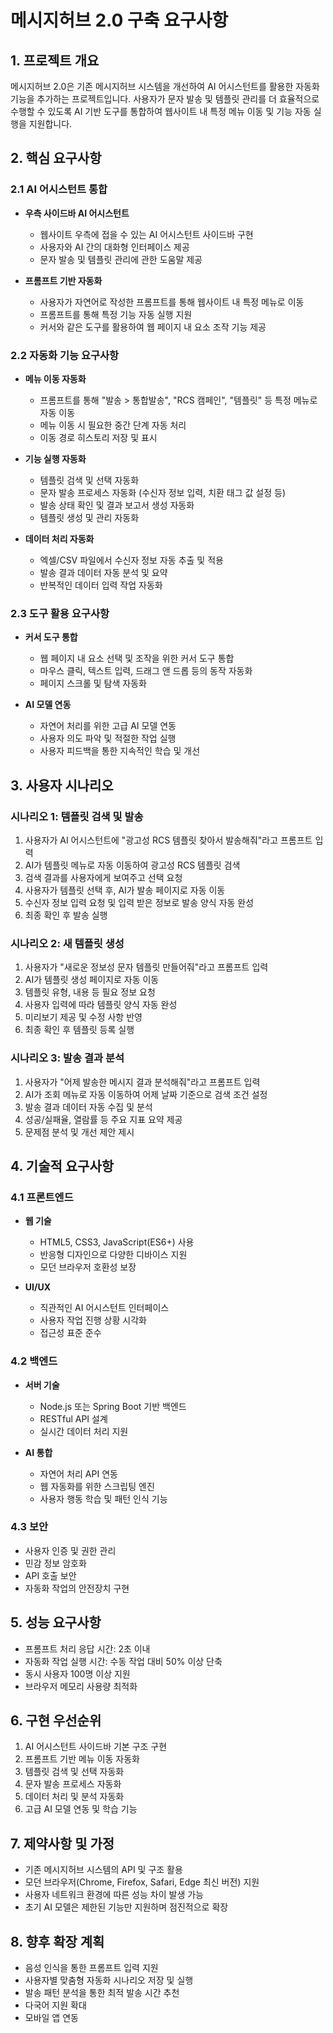 # 메시지허브 2.0 구축 요구사항

## 1. 프로젝트 개요

메시지허브 2.0은 기존 메시지허브 시스템을 개선하여 AI 어시스턴트를 활용한 자동화 기능을 추가하는 프로젝트입니다. 사용자가 문자 발송 및 템플릿 관리를 더 효율적으로 수행할 수 있도록 AI 기반 도구를 통합하여 웹사이트 내 특정 메뉴 이동 및 기능 자동 실행을 지원합니다.

## 2. 핵심 요구사항

### 2.1 AI 어시스턴트 통합

- **우측 사이드바 AI 어시스턴트**
  - 웹사이트 우측에 접을 수 있는 AI 어시스턴트 사이드바 구현
  - 사용자와 AI 간의 대화형 인터페이스 제공
  - 문자 발송 및 템플릿 관리에 관한 도움말 제공

- **프롬프트 기반 자동화**
  - 사용자가 자연어로 작성한 프롬프트를 통해 웹사이트 내 특정 메뉴로 이동
  - 프롬프트를 통해 특정 기능 자동 실행 지원
  - 커서와 같은 도구를 활용하여 웹 페이지 내 요소 조작 기능 제공

### 2.2 자동화 기능 요구사항

- **메뉴 이동 자동화**
  - 프롬프트를 통해 "발송 > 통합발송", "RCS 캠페인", "템플릿" 등 특정 메뉴로 자동 이동
  - 메뉴 이동 시 필요한 중간 단계 자동 처리
  - 이동 경로 히스토리 저장 및 표시

- **기능 실행 자동화**
  - 템플릿 검색 및 선택 자동화
  - 문자 발송 프로세스 자동화 (수신자 정보 입력, 치환 태그 값 설정 등)
  - 발송 상태 확인 및 결과 보고서 생성 자동화
  - 템플릿 생성 및 관리 자동화

- **데이터 처리 자동화**
  - 엑셀/CSV 파일에서 수신자 정보 자동 추출 및 적용
  - 발송 결과 데이터 자동 분석 및 요약
  - 반복적인 데이터 입력 작업 자동화

### 2.3 도구 활용 요구사항

- **커서 도구 통합**
  - 웹 페이지 내 요소 선택 및 조작을 위한 커서 도구 통합
  - 마우스 클릭, 텍스트 입력, 드래그 앤 드롭 등의 동작 자동화
  - 페이지 스크롤 및 탐색 자동화

- **AI 모델 연동**
  - 자연어 처리를 위한 고급 AI 모델 연동
  - 사용자 의도 파악 및 적절한 작업 실행
  - 사용자 피드백을 통한 지속적인 학습 및 개선

## 3. 사용자 시나리오

### 시나리오 1: 템플릿 검색 및 발송

1. 사용자가 AI 어시스턴트에 "광고성 RCS 템플릿 찾아서 발송해줘"라고 프롬프트 입력
2. AI가 템플릿 메뉴로 자동 이동하여 광고성 RCS 템플릿 검색
3. 검색 결과를 사용자에게 보여주고 선택 요청
4. 사용자가 템플릿 선택 후, AI가 발송 페이지로 자동 이동
5. 수신자 정보 입력 요청 및 입력 받은 정보로 발송 양식 자동 완성
6. 최종 확인 후 발송 실행

### 시나리오 2: 새 템플릿 생성

1. 사용자가 "새로운 정보성 문자 템플릿 만들어줘"라고 프롬프트 입력
2. AI가 템플릿 생성 페이지로 자동 이동
3. 템플릿 유형, 내용 등 필요 정보 요청
4. 사용자 입력에 따라 템플릿 양식 자동 완성
5. 미리보기 제공 및 수정 사항 반영
6. 최종 확인 후 템플릿 등록 실행

### 시나리오 3: 발송 결과 분석

1. 사용자가 "어제 발송한 메시지 결과 분석해줘"라고 프롬프트 입력
2. AI가 조회 메뉴로 자동 이동하여 어제 날짜 기준으로 검색 조건 설정
3. 발송 결과 데이터 자동 수집 및 분석
4. 성공/실패율, 열람률 등 주요 지표 요약 제공
5. 문제점 분석 및 개선 제안 제시

## 4. 기술적 요구사항

### 4.1 프론트엔드

- **웹 기술**
  - HTML5, CSS3, JavaScript(ES6+) 사용
  - 반응형 디자인으로 다양한 디바이스 지원
  - 모던 브라우저 호환성 보장

- **UI/UX**
  - 직관적인 AI 어시스턴트 인터페이스
  - 사용자 작업 진행 상황 시각화
  - 접근성 표준 준수

### 4.2 백엔드

- **서버 기술**
  - Node.js 또는 Spring Boot 기반 백엔드
  - RESTful API 설계
  - 실시간 데이터 처리 지원

- **AI 통합**
  - 자연어 처리 API 연동
  - 웹 자동화를 위한 스크립팅 엔진
  - 사용자 행동 학습 및 패턴 인식 기능

### 4.3 보안

- 사용자 인증 및 권한 관리
- 민감 정보 암호화
- API 호출 보안
- 자동화 작업의 안전장치 구현

## 5. 성능 요구사항

- 프롬프트 처리 응답 시간: 2초 이내
- 자동화 작업 실행 시간: 수동 작업 대비 50% 이상 단축
- 동시 사용자 100명 이상 지원
- 브라우저 메모리 사용량 최적화

## 6. 구현 우선순위

1. AI 어시스턴트 사이드바 기본 구조 구현
2. 프롬프트 기반 메뉴 이동 자동화
3. 템플릿 검색 및 선택 자동화
4. 문자 발송 프로세스 자동화
5. 데이터 처리 및 분석 자동화
6. 고급 AI 모델 연동 및 학습 기능

## 7. 제약사항 및 가정

- 기존 메시지허브 시스템의 API 및 구조 활용
- 모던 브라우저(Chrome, Firefox, Safari, Edge 최신 버전) 지원
- 사용자 네트워크 환경에 따른 성능 차이 발생 가능
- 초기 AI 모델은 제한된 기능만 지원하며 점진적으로 확장

## 8. 향후 확장 계획

- 음성 인식을 통한 프롬프트 입력 지원
- 사용자별 맞춤형 자동화 시나리오 저장 및 실행
- 발송 패턴 분석을 통한 최적 발송 시간 추천
- 다국어 지원 확대
- 모바일 앱 연동 
